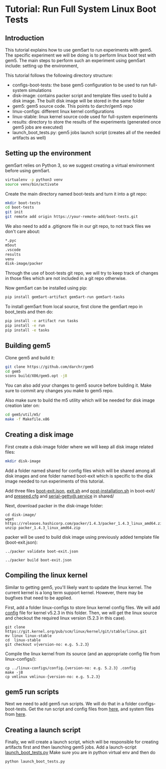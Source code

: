 # Tutorial: Run Full System Linux Boot Tests

## Introduction

This tutorial explains how to use gem5art to run experiments with gem5. The specific experiment we will be doing is to perform linux boot test with gem5.
The main steps to perform such an experiment using gem5art include: setting up the environment,

This tutorial follows the following directory structure:

- configs-boot-tests: the base gem5 configuration to be used to run full-system simulations
- disk-image: contains packer script and template files used to build a disk image. The built disk image will be stored in the
  same folder
- gem5: gem5 source code. This points to darchr/gem5 repo
- linux-configs: different linux kernel configurations
- linux-stable: linux kernel source code used for full-system experiments
- results: directory to store the results of the experiments (generated once gem5 jobs are executed)
- launch_boot_tests.py:  gem5 jobs launch script (creates all of the needed artifacts as well)


## Setting up the environment

gem5art relies on Python 3, so we suggest creating a virtual environment before using gem5art.

```sh
virtualenv -p python3 venv
source venv/bin/activate
```

Create the main directory named boot-tests and turn it into a git repo:

```sh
mkdir boot-tests
cd boot-tests
git init
git remote add origin https://your-remote-add/boot-tests.git
```

We also need to add a .gitignore file in our git repo, to not track files we don't care about:

```sh
*.pyc
m5out
.vscode
results
venv
disk-image/packer
```
Through the use of boot-tests git repo, we will try to keep track of changes in those files which are not included in a git repo otherwise.


Now gem5art can be installed using pip:

```sh
pip install gem5art-artifact gem5art-run gem5art-tasks
```

To install gem5art from local source, first clone the gem5art repo in boot_tests and then do:

```sh
pip install -e artifact run tasks
pip install -e run
pip install -e tasks
```

## Building gem5

Clone gem5 and build it:

```sh
git clone https://github.com/darchr/gem5
cd gem5
scons build/X86/gem5.opt -j8
```
You can also add your changes to gem5 source before building it. Make sure to commit any changes you make to gem5 repo.

Also make sure to build the m5 utility which will be needed for disk image creation later on:

```sh
cd gem5/util/m5/
make -f Makefile.x86
```

## Creating a disk image
First create a disk-image folder where we will keep all disk image related files:

```sh
mkdir disk-image
```

Add a folder named shared for config files which will be shared among all disk images and one folder named boot-exit which is specific to the disk image needed to run experiments of this tutorial.

Add three files [boot-exit.json](../../disks/boot-exit/boot-exit.json), [exit.sh](../../disks/boot-exit/exit.sh) and [post-installation.sh](../../disks/boot-exit/post-installation.sh) in boot-exit/ and [preseed.cfg](../../disks/shared/preseed.cfg) and [serial-getty@.service](../../disks/shared/serial-getty@.service) in shared/

Next, download packer in the disk-image folder:

```
cd disk-image/
wget https://releases.hashicorp.com/packer/1.4.3/packer_1.4.3_linux_amd64.zip
unzip packer_1.4.3_linux_amd64.zip
```
packer will be used to build disk image using previously added template file (boot-exit.json):

```
../packer validate boot-exit.json

../packer build boot-exit.json
```

## Compiling the linux kernel

Similar to getting gem5, you'll likely want to update the linux kernel.
The current kernel is a long term support kernel.
However, there may be bugfixes that need to be applied.

First, add a folder linux-configs to store linux kernel config files.
We will add [config](../../linux-configs/config.5.2.3) file for kernel v5.2.3 in this folder.
Then, we will get the linux source and checkout the required linux version (5.2.3 in this case).

```
git clone https://git.kernel.org/pub/scm/linux/kernel/git/stable/linux.git
mv linux linux-stable
cd 	linux-stable
git checkout v{version-no: e.g. 5.2.3}
```

Compile the linux kernel from its source (and an appropriate config file from linux-configs/):

```
cp ../linux-configs/config.{version-no: e.g. 5.2.3} .config
make -j8
cp vmlinux vmlinux-{version-no: e.g. 5.2.3}
```

## gem5 run scripts

Next we need to add gem5 run scripts. We will do that in a folder configs-boot-tests.
Get the run script and config files from [here](../../configs-boot-tests/run_exit.py), and system files from
[here](../../configs-boot-tests/system/).


## Creating a launch script
Finally, we will create a launch script, which will be responsible for creating artifacts first and then launching gem5 jobs.
Add a launch-script [launch_boot_tests.py](../../launch_boot_tests.py)
Make sure you are in python virtual env and then do

```python
python launch_boot_tests.py
```